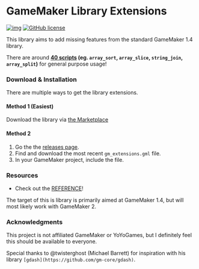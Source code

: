 # GameMaker Library Extensions
[![img](https://img.shields.io/badge/GM-1.4-green.svg)](#) [![GitHub license](https://img.shields.io/badge/license-MIT-blue.svg)](https://raw.githubusercontent.com/vladdeSV/gm_extensions/master/LICENSE.md)

This library aims to add missing features from the standard GameMaker 1.4 library.

There are around **[40 scripts](REFERENCE.md) (eg. `array_sort`, `array_slice`, `string_join`, `array_split`)** for general purpose usage!

### Download & Installation
There are multiple ways to get the library extensions.

#### Method 1 (Easiest)
Download the library via [the Marketplace](https://marketplace.yoyogames.com/assets/5870/gamemaker-library-extensions)

#### Method 2
1. Go the the [releases page](https://github.com/vladdeSV/gm_extensions/releases).
1. Find and download the most recent `gm_extensions.gml` file.
1. In your GameMaker project, include the file.

### Resources
* Check out the [REFERENCE](REFERENCE.md)!

The target of this is library is primarily aimed at GameMaker 1.4, but will most likely work with GameMaker 2.

### Acknowledgments
This project is not affiliated GameMaker or YoYoGames, but I definitely feel this should be available to everyone.

Special thanks to @twisterghost (Michael Barrett) for inspiration with his library `[gdash](https://github.com/gm-core/gdash)`.
